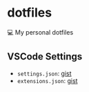 # dotfiles
💻 My personal dotfiles 

## VSCode Settings
- `settings.json`: [gist](https://gist.github.com/mralexsaavedra/308595efcbb466e8333806aa2ccb4978)
- `extensions.json`: [gist](https://gist.github.com/mralexsaavedra/352149e5ed24ce656191b096775f0970)
